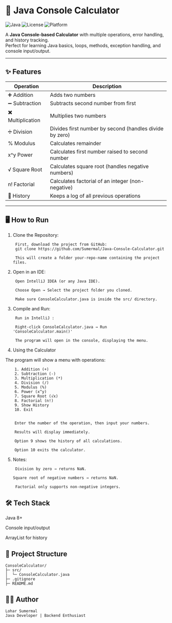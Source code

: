 # 🚀 Java Console Calculator

![Java](https://img.shields.io/badge/Java-17-blue?style=for-the-badge&logo=java)
![License](https://img.shields.io/badge/License-MIT-green?style=for-the-badge)
![Platform](https://img.shields.io/badge/Platform-Console-orange?style=for-the-badge)

A **Java Console-based Calculator** with multiple operations, error handling, and history tracking.  
Perfect for learning Java basics, loops, methods, exception handling, and console input/output.

---

## ✨ Features

| Operation | Description |
|-----------|-------------|
| ➕ Addition | Adds two numbers |
| ➖ Subtraction | Subtracts second number from first |
| ✖️ Multiplication | Multiplies two numbers |
| ➗ Division | Divides first number by second (handles divide by zero) |
| % Modulus | Calculates remainder |
| x^y Power | Calculates first number raised to second number |
| √ Square Root | Calculates square root (handles negative numbers) |
| n! Factorial | Calculates factorial of an integer (non-negative) |
| 📜 History | Keeps a log of all previous operations |

---

## 🖥️ How to Run

1. Clone the Repository:

        First, download the project from GitHub:
        git clone https://github.com/Sumermal/Java-Consule-Calculator.git

        This will create a folder your-repo-name containing the project files.

2. Open in an IDE:

        Open IntelliJ IDEA (or any Java IDE).

        Choose Open → Select the project folder you cloned.

        Make sure ConsoleCalculator.java is inside the src/ directory.

3. Compile and Run:

        Run in IntelliJ :

        Right-click ConsoleCalculator.java → Run 'ConsoleCalculator.main()'

        The program will open in the console, displaying the menu.
   
4. Using the Calculator

The program will show a menu with operations:

        1. Addition (+)
        2. Subtraction (-)
        3. Multiplication (*)
        4. Division (/)
        5. Modulus (%)
        6. Power (x^y)
        7. Square Root (√x)
        8. Factorial (n!)
        9. Show History
        10. Exit


        Enter the number of the operation, then input your numbers.

        Results will display immediately.

        Option 9 shows the history of all calculations.

        Option 10 exits the calculator.

  5. Notes:

          Division by zero → returns NaN.

         Square root of negative numbers → returns NaN.

          Factorial only supports non-negative integers.

## 🛠️ Tech Stack

  Java 8+

  Console input/output

  ArrayList for history

  ## 📁 Project Structure

    ConsoleCalculator/
    ├─ src/
    │  └─ ConsoleCalculator.java
    ├─ .gitignore
    ├─ README.md


  ## 👨‍💻 Author
    Lohar Sumermal
    Java Developer | Backend Enthusiast
    
   
